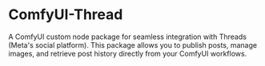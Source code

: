 # ComfyUI-Thread
A ComfyUI custom node package for seamless integration with Threads (Meta's social platform). This package allows you to publish posts, manage images, and retrieve post history directly from your ComfyUI workflows.
